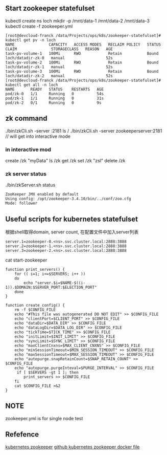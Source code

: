 ## Start zookeeper statefulset
kubectl create ns loch
mkdir -p /mnt/data-1 /mnt/data-2 /mnt/data-3
kubectl create -f zookeeper.yml

```
[root@devcloud-franck /data/Projects/ops/k8s/zookeeper-statefulset]# kubectl get pv -n loch
NAME               CAPACITY   ACCESS MODES   RECLAIM POLICY   STATUS   CLAIM               STORAGECLASS   REASON   AGE
task-pv-volume-1   100Mi      RWO            Retain           Bound    loch/datadir-zk-0   manual                  52s
task-pv-volume-2   100Mi      RWO            Retain           Bound    loch/datadir-zk-1   manual                  52s
task-pv-volume-3   100Mi      RWO            Retain           Bound    loch/datadir-zk-2   manual                  52s
[root@devcloud-franck /data/Projects/ops/k8s/zookeeper-statefulset]# kubectl get all -n loch
NAME       READY   STATUS    RESTARTS   AGE
pod/zk-0   1/1     Running   0          54s
pod/zk-1   1/1     Running   0          31s
pod/zk-2   0/1     Running   0          9s
```

## zk command
./bin/zkCli.sh -server <ip>:2181 ls / 
./bin/zkCli.sh -server zookeeperserver:2181 // will get into interactive mode

### in interactive mod
create /zk "myData"
ls /zk
get /zk
set /zk "zsl"
delete /zk

### zk server status
./bin/zkServer.sh status
```
ZooKeeper JMX enabled by default
Using config: /opt/zookeeper-3.4.10/bin/../conf/zoo.cfg
Mode: follower
```

## Useful scripts for kubernetes statefulset
根据shell取得domain, server count, 在配置文件中加入server列表
```
server.1=zookeeper-0.<ns>.svc.cluster.local:2888:3888
server.2=zookeeper-1.<ns>.svc.cluster.local:2888:3888
server.3=zookeeper-2.<ns>.svc.cluster.local:2888:3888
```
cat start-zookeeper
```
function print_servers() {
    for (( i=1; i<=$SERVERS; i++ ))
    do
        echo "server.$i=$NAME-$((i-1)).$DOMAIN:$SERVER_PORT:$ELECTION_PORT"
    done
}

function create_config() {
    rm -f $CONFIG_FILE
    echo "#This file was autogenerated DO NOT EDIT" >> $CONFIG_FILE
    echo "clientPort=$CLIENT_PORT" >> $CONFIG_FILE
    echo "dataDir=$DATA_DIR" >> $CONFIG_FILE
    echo "dataLogDir=$DATA_LOG_DIR" >> $CONFIG_FILE
    echo "tickTime=$TICK_TIME" >> $CONFIG_FILE
    echo "initLimit=$INIT_LIMIT" >> $CONFIG_FILE
    echo "syncLimit=$SYNC_LIMIT" >> $CONFIG_FILE
    echo "maxClientCnxns=$MAX_CLIENT_CNXNS" >> $CONFIG_FILE
    echo "minSessionTimeout=$MIN_SESSION_TIMEOUT" >> $CONFIG_FILE
    echo "maxSessionTimeout=$MAX_SESSION_TIMEOUT" >> $CONFIG_FILE
    echo "autopurge.snapRetainCount=$SNAP_RETAIN_COUNT" >> $CONFIG_FILE
    echo "autopurge.purgeInteval=$PURGE_INTERVAL" >> $CONFIG_FILE
     if [ $SERVERS -gt 1 ]; then
        print_servers >> $CONFIG_FILE
    fi
    cat $CONFIG_FILE >&2
}
```
## NOTE
zookeeper.yml is for single node test
## Refefence
[kubernetes zookeeper](https://kubernetes.io/docs/tutorials/stateful-application/zookeeper/)
[github kubernetes zookeeper docker file ](https://github.com/kow3ns/kubernetes-zookeeper)